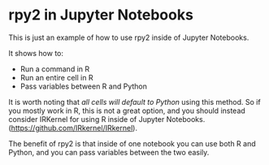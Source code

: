 # rpy2 in Jupyter Notebooks

This is just an example of how to use rpy2 inside of Jupyter Notebooks.  

It shows how to:
* Run a command in R
* Run an entire cell in R
* Pass variables between R and Python

It is worth noting that *all cells will default to Python* using this method.  So if you mostly work in R, this is not a great option, and you should instead consider IRKernel for using R inside of Jupyter Notebooks.  (https://github.com/IRkernel/IRkernel).  

The benefit of rpy2 is that inside of one notebook you can use both R and Python, and you can pass variables between the two easily.
